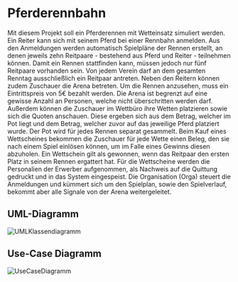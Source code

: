 # Pferderennbahn

Mit diesem Projekt soll ein Pferderennen mit Wetteinsatz simuliert werden.
Ein Reiter kann sich mit seinem Pferd bei einer Rennbahn anmelden. Aus den Anmeldungen
werden automatisch Spielpläne der Rennen erstellt, an denen jeweils zehn Reitpaare -
bestehend aus Pferd und Reiter - teilnehmen können. Damit ein Rennen stattfinden kann,
müssen jedoch nur fünf Reitpaare vorhanden sein. Von jedem Verein darf an dem gesamten
Renntag ausschließlich ein Reitpaar antreten. Neben den Reitern können zudem Zuschauer
die Arena betreten. Um die Rennen anzusehen, muss ein Eintrittspreis von 5€ bezahlt
werden. Die Arena ist begrenzt auf eine gewisse Anzahl an Personen, welche nicht
überschritten werden darf. Außerdem können die Zuschauer im Wettbüro ihre Wetten
platzieren sowie sich die Quoten anschauen. Diese ergeben sich aus dem Betrag, welcher im
Pot liegt und dem Betrag, welcher zuvor auf das jeweilige Pferd platziert wurde. Der Pot wird
für jedes Rennen separat gesammelt. Beim Kauf eines Wettscheines bekommen die
Zuschauer für jede Wette einen Beleg, den sie nach einem Spiel einlösen können, um im
Falle eines Gewinns diesen abzuholen. Ein Wettschein gilt als gewonnen, wenn das Reitpaar
den ersten Platz in seinem Rennen ergattert hat. Für die Wettscheine werden die
Personalien der Erwerber aufgenommen, als Nachweis auf die Quittung gedruckt und in das
System eingespeist. Die Organisation (Orga) steuert die Anmeldungen und kümmert sich um
den Spielplan, sowie den Spielverlauf, bekommt aber alle Signale von der Arena
weitergeleitet.

## UML-Diagramm
![UMLKlassendiagramm](https://user-images.githubusercontent.com/69273468/152059864-4f528ded-97c9-491c-b14a-b51ea112c2ff.png)

## Use-Case Diagramm

![UseCaseDiagramm](https://user-images.githubusercontent.com/69273468/152059916-5a42a276-b9e8-4b61-8fff-1d95769021ff.jpg)
